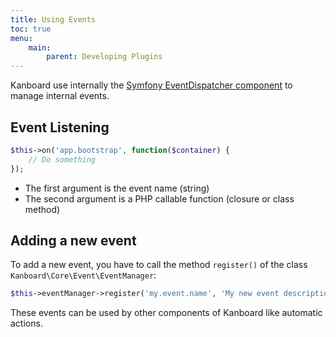 ```yaml
---
title: Using Events
toc: true
menu:
    main:
        parent: Developing Plugins
---
```


Kanboard use internally the [Symfony EventDispatcher component](https://symfony.com/doc/2.3/components/event_dispatcher/index.html) to manage internal events.

Event Listening
---------------

```php
$this->on('app.bootstrap', function($container) {
    // Do something
});
```

- The first argument is the event name (string)
- The second argument is a PHP callable function (closure or class method)

Adding a new event
------------------

To add a new event, you have to call the method `register()` of the class `Kanboard\Core\Event\EventManager`:

```php
$this->eventManager->register('my.event.name', 'My new event description');
```

These events can be used by other components of Kanboard like automatic actions.
